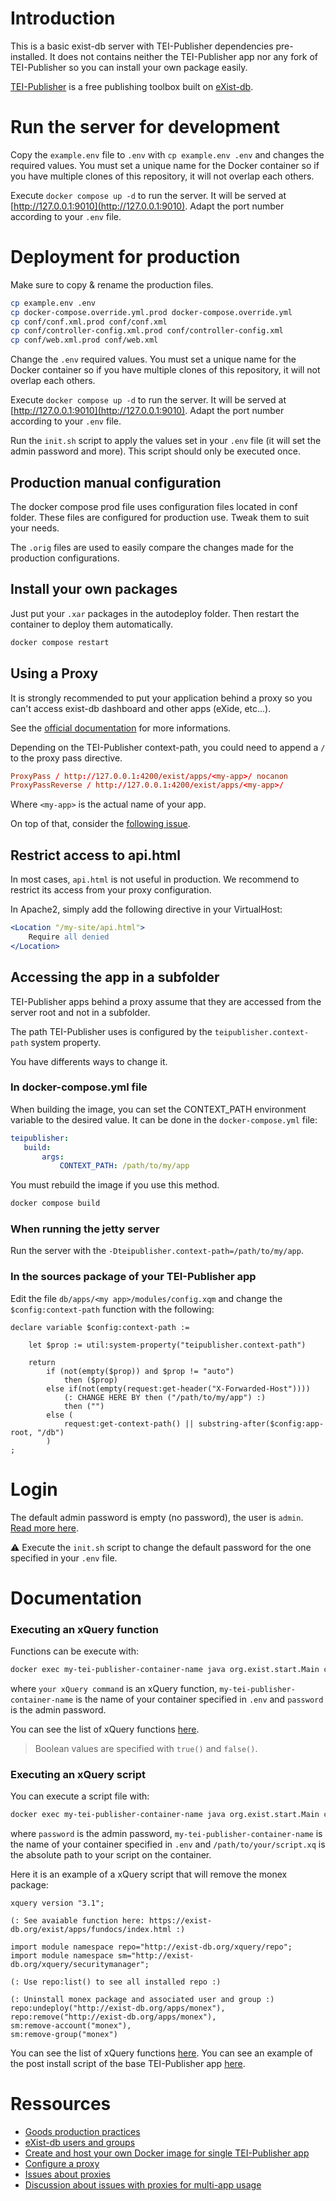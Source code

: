 
# Introduction

This is a basic exist-db server with TEI-Publisher dependencies pre-installed.
It does not contains neither the TEI-Publisher app nor any fork of TEI-Publisher so you
can install your own package easily.

[TEI-Publisher](https://teipublisher.com/index.html) is a free publishing toolbox
built on [eXist-db](https://exist-db.org/exist/apps/homepage/index.html).

# Run the server for development

Copy the `example.env` file to `.env` with `cp example.env .env` and changes the
required values. You must set a unique name for the Docker container so if
you have multiple clones of this repository, it will not overlap each others.

Execute `docker compose up -d` to run the server.
It will be served at [http://127.0.0.1:9010](http://127.0.0.1:9010).
Adapt the port number according to your `.env` file.

# Deployment for production

Make sure to copy & rename the production files.

```bash
cp example.env .env
cp docker-compose.override.yml.prod docker-compose.override.yml
cp conf/conf.xml.prod conf/conf.xml
cp conf/controller-config.xml.prod conf/controller-config.xml
cp conf/web.xml.prod conf/web.xml
```

Change the `.env` required values. You must set a unique name for the Docker container so if you have multiple clones of this repository, it will not overlap each others.

Execute `docker compose up -d` to run the server. It will be served at [http://127.0.0.1:9010](http://127.0.0.1:9010).
Adapt the port number according to your `.env` file.

Run the `init.sh` script to apply the values set in your `.env` file (it will set
the admin password and more). This script should only be executed once.

## Production manual configuration
The docker compose prod file uses configuration files located in conf folder.
These files are configured for production use. Tweak them to suit your needs.

The `.orig` files are used to easily compare the changes made for the production
configurations.

## Install your own packages
Just put your `.xar` packages in the autodeploy folder. Then restart the
container to deploy them automatically.

```bash
docker compose restart
```

## Using a Proxy
It is strongly recommended to put your application behind a proxy so you can't
access exist-db dashboard and other apps (eXide, etc...).

See the [official documentation](https://www.exist-db.org/exist/apps/doc/production_web_proxying) for more informations.

Depending on the TEI-Publisher context-path, you could need to append a `/` to the proxy pass directive.

```conf
ProxyPass / http://127.0.0.1:4200/exist/apps/<my-app>/ nocanon
ProxyPassReverse / http://127.0.0.1:4200/exist/apps/<my-app>/
````
Where `<my-app>` is the actual name of your app.

On top of that, consider the [following issue](https://faq.teipublisher.com/general/proxy/).

## Restrict access to api.html

In most cases, `api.html` is not useful in production. We recommend to restrict
its access from your proxy configuration.

In Apache2, simply add the following directive in your VirtualHost:

```apache
<Location "/my-site/api.html">
    Require all denied
</Location>
```

## Accessing the app in a subfolder
TEI-Publisher apps behind a proxy assume that they are accessed from the server root
and not in a subfolder.

The path TEI-Publisher uses is configured by the `teipublisher.context-path` system
property.

You have differents ways to change it.

### In docker-compose.yml file
When building the image, you can set the CONTEXT_PATH environment variable to the desired value.
It can be done in the `docker-compose.yml` file:

 ```yml
 teipublisher:
    build:
        args:
            CONTEXT_PATH: /path/to/my/app

 ```

 You must rebuild the image if you use this method.

```bash
docker compose build
```

### When running the jetty server

Run the server with the `-Dteipublisher.context-path=/path/to/my/app`.

### In the sources package of your TEI-Publisher app

Edit the file `db/apps/<my app>/modules/config.xqm` and change the `$config:context-path` function with the following:

```xquery
declare variable $config:context-path :=

    let $prop := util:system-property("teipublisher.context-path")

    return
        if (not(empty($prop)) and $prop != "auto")
            then ($prop)
        else if(not(empty(request:get-header("X-Forwarded-Host"))))
            (: CHANGE HERE BY then ("/path/to/my/app") :)
            then ("")
        else (
            request:get-context-path() || substring-after($config:app-root, "/db")
        )
;
```

# Login

The default admin password is empty (no password), the user is `admin`.
[Read more here](https://exist-db.org/exist/apps/doc/security).

⚠️ Execute the `init.sh` script to change the default password for the one specified
in your `.env` file.

# Documentation

### Executing an xQuery function

Functions can be execute with:

```bash
docker exec my-tei-publisher-container-name java org.exist.start.Main client -q -u admin -P 'password' -x "your xQuery function"
```

where `your xQuery command` is an xQuery function, `my-tei-publisher-container-name` is the name of your container specified in `.env` and `password` is the admin password.

You can see the list of xQuery functions [here](https://exist-db.org/exist/apps/fundocs/index.html).

> Boolean values are specified with `true()` and `false()`.

### Executing an xQuery script

You can execute a script file with:

```bash
docker exec my-tei-publisher-container-name java org.exist.start.Main client -q -u admin -P 'password' -F '/path/to/your/script.xq'
```

where `password` is the admin password, `my-tei-publisher-container-name` is the name of your container specified in `.env` and `/path/to/your/script.xq` is the absolute path to your script on the container.

Here it is an example of a xQuery script that will remove the monex package:

```xquery
xquery version "3.1";

(: See avaiable function here: https://exist-db.org/exist/apps/fundocs/index.html :)

import module namespace repo="http://exist-db.org/xquery/repo";
import module namespace sm="http://exist-db.org/xquery/securitymanager";

(: Use repo:list() to see all installed repo :)

(: Uninstall monex package and associated user and group :)
repo:undeploy("http://exist-db.org/apps/monex"),
repo:remove("http://exist-db.org/apps/monex"),
sm:remove-account("monex"),
sm:remove-group("monex")
```

You can see the list of xQuery functions [here](https://exist-db.org/exist/apps/fundocs/index.html).
You can see an example of the post install script of the base TEI-Publisher app [here](https://github.com/eeditiones/tei-publisher-app/blob/master/post-install.xql).


# Ressources

* [Goods production practices](https://exist-db.org/exist/apps/doc/production_good_practice)
* [eXist-db users and groups](https://exist-db.org/exist/apps/doc/security)
* [Create and host your own Docker image for single TEI-Publisher app](https://faq.teipublisher.com/hosting/docker-compose/)
* [Configure a proxy](https://exist-db.org/exist/apps/doc/production_web_proxying)
* [Issues about proxies](https://faq.teipublisher.com/general/proxy/)
* [Discussion about issues with proxies for multi-app usage](https://github.com/eeditiones/tei-publisher-app/issues/74)

